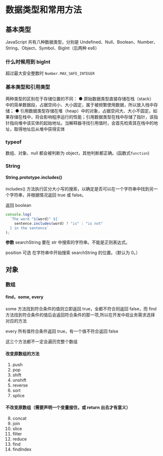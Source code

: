 # 数据类型和常用方法

## 基本类型

JavaScript 共有八种数据类型，分别是 Undefined、Null、Boolean、Number、String、Object、Symbol、BigInt（后两种 es6）

### 什么时候用到 bigInt

超过最大安全整数时
`Number.MAX_SAFE_INTEGER`

### 基本类型和引用类型

两种类型的区别在于存储位置的不同：
● 原始数据类型直接存储在栈（stack）中的简单数据段，占据空间小、大小固定，属于被频繁使用数据，所以放入栈中存储；
● 引用数据类型存储在堆（heap）中的对象，占据空间大、大小不固定。如果存储在栈中，将会影响程序运行的性能；引用数据类型在栈中存储了指针，该指针指向堆中该实体的起始地址。当解释器寻找引用值时，会首先检索其在栈中的地址，取得地址后从堆中获得实体

### typeof

数组、对象、null 都会被判断为 object，其他判断都正确。(函数式`function`)

### String

#### String.prototype.includes()

includes() 方法执行区分大小写的搜索，以确定是否可以在一个字符串中找到另一个字符串，并根据情况返回 true 或 false。

返回 boolean

```js
console.log(
  `The word "${word}" ${
    sentence.includes(word) ? "is" : "is not"
  } in the sentence`
);
```

**参数**
searchString
要在 str 中搜索的字符串。不能是正则表达式。

position 可选
在字符串中开始搜索 searchString 的位置。（默认为 0。）

## 对象

### 数组

#### find，some, every

some 方法找到符合条件的值则立即返回 true，全都不符合则返回 false，而 find 方法找到符合条件的值后会返回符合条件的那一项,所以在开发中视业务需求选择对应的方法

every 所有值符合条件返回 true，有一个值不符合返回 false

这三个方法都不一定会遍历完整个数组

#### 改变原数组的方法

1. push
2. pop
3. shift
4. unshift
5. reverse
6. sort
7. splice

#### 不改变原数组（需要声明一个变量接住，或 return 出去才有意义）

8. concat
9. join
10. slice
11. filter
12. reduce
13. find
14. findIndex
